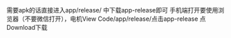 需要apk的话直接进入app/release/ 中下载app-release即可
手机端打开要使用浏览器（不要微信打开），电机View Code/app/release/点击app-release 点Download下载

